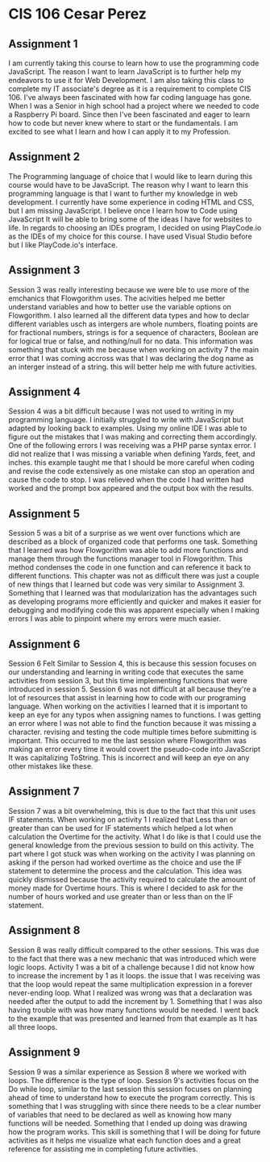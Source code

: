 # CIS 106 Cesar Perez

## Assignment 1

I am currently taking this course to learn how to use the programming code JavaScript. The reason I want to learn JavaScript is to further help my endeavors to use it for Web Development. I am also taking this class to complete my IT associate's degree as it is a requirement to complete CIS 106. I've always been fascinated with how far coding language has gone. When I was a Senior in high school had a project where we needed to code a Raspberry Pi board. Since then I've been fascinated and eager to learn how to code but never knew where to start or the fundamentals. I am excited to see what I learn and how I can apply it to my Profession.

## Assignment 2

The Programming language of choice that I would like to learn during this course would have to be JavaScript. The reason why I want to learn this programming language is that I want to further my knowledge in web development. I currently have some experience in coding HTML and CSS, but I am missing JavaScript. I believe once I learn how to Code using JavaScript It will be able to bring some of the ideas I have for websites to life. In regards to choosing an IDEs program, I  decided on using PlayCode.io as the IDEs of my choice for this course. I have used Visual Studio before but I like PlayCode.io's interface.

## Assignment 3

Session 3 was really interesting because we were ble to use more of the emchanics that Flowgorithm uses. The acivities helped me better understand variables and how to better use the variable options on Flowgorithm. I also learned all the different data types and how to declar different variables usch as intergers are whole numbers, floating points are for fractional numbers, strings is for a sequence of characters, Boolean are for logical true or false, and nothing/null for no data. This information was something that stuck with me because when working on activity 7 the main error that I was coming accross was that I was declaring the dog name as an interger instead of a string. this will better help me with future activities. 

## Assignment 4

Session 4 was a bit difficult because I was not used to writing in my programming language. I initially struggled to write with JavaScript but adapted by looking back to examples. Using my online IDE I was able to figure out the mistakes that I was making and correcting them accordingly. One of the following errors I was receiving was a PHP parse syntax error. I did not realize that I was missing a variable when defining Yards, feet, and inches. this example taught me that I should be more careful when coding and revise the code extensively as one mistake can stop an operation and cause the code to stop. I was relieved when the code I had written had worked and the prompt box appeared and the output box with the results.

## Assignment 5

Session 5 was a bit of a surprise as we went over functions which are described as a block of organized code that performs one task. Something that I learned was how Flowgorithm was able to add more functions and manage them through the functions manager tool in Flowgorithm. This method condenses the code in one function and can reference it back to different functions. This chapter was not as difficult there was just a couple of new things that I learned but code was very similar to Assignment 3. Something that I learned was that modularization has the advantages such as developing programs more efficiently and quicker and makes it easier for debugging and modifying code this was apparent especially when I making errors I was able to pinpoint where my errors were much easier.

## Assignment 6

Session 6 Felt Similar to Session 4, this is because this session focuses on our understanding and learning in writing code that executes the same activities from session 3, but this time implementing functions that were introduced in session 5. Session 6 was not difficult at all because they're a lot of resources that assist in learning how to code with our programing language. When working on the activities I learned that it is important to keep an eye for any typos when assigning names to functions. I was getting an error where I was not able to find the function because it was missing a character. revising and testing the code multiple times before submitting is important. This occurred to me the last session where Flowgorithm was making an error every time it would covert the pseudo-code into JavaScript It was capitalizing ToString. This is incorrect and will keep an eye on any other mistakes like these.

## Assignment 7

Session 7 was a bit overwhelming, this is due to the fact that this unit uses IF statements. When working on activity 1 I realized that Less than or greater than can be used for IF statements which helped a lot when calculation the Overtime for the activity. What I do like is that I could use the general knowledge from the previous session to build on this activity. The part where I got stuck was when working on the activity I was planning on asking if the person had worked overtime as the choice and use the IF statement to determine the process and the calculation. This idea was quickly dismissed because the activity required to calculate the amount of money made for Overtime hours. This is where I decided to ask for the number of hours worked and use greater than or less than on the IF statement.

## Assignment 8

Session 8 was really difficult compared to the other sessions. This was due to the fact that there was a new mechanic that was introduced which were logic loops. Activity 1 was a bit of a challenge because I did not know how to increase the increment by 1 as it loops. the issue that I was receiving was that the loop would repeat the same multiplication expression in a forever never-ending loop. What I realized was wrong was that a declaration was needed after the output to add the increment by 1. Something that I was also having trouble with was how many functions would be needed. I went back to the example that was presented and learned from that example as It has all three loops.

## Assignment 9

Session 9 was a similar experience as Session 8 where we worked with loops. The difference is the type of loop. Session 9's activities focus on the Do while loop, similar to the last session this session focuses on planning ahead of time to understand how to execute the program correctly. This is something that I was struggling with since there needs to be a clear number of variables that need to be declared as well as knowing how many functions will be needed. Something that I ended up doing was drawing how the program works. This skill is something that I will be doing for future activities as it helps me visualize what each function does and a great reference for assisting me in completing future activities.

